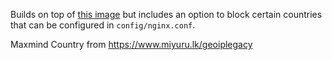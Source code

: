 Builds on top of [this image](https://github.com/khromov/alpine-nginx-php8) but includes an option to block certain countries that can be configured in `config/nginx.conf`.

Maxmind Country from https://www.miyuru.lk/geoiplegacy
